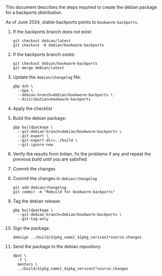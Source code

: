 This document describes the steps required to create the
debian package for a backports distribution.

As of June 2024, stable-backports points to `bookworm-backports`.

1. If the backports branch does not exist:
   ```
   git checkout debian/latest
   git checkout -b debian/bookworm-backports
   ```
1. If the backports branch exists:
   ```
   git checkout debian/bookworm-backports
   git merge debian/latest
   ```

1. Update the `debian/changelog` file:
   ```
   gbp dch \
     --bpo \
     --debian-branch=debian/bookworm-backports \
     --distribution=bookworm-backports
   ```
1. Apply the checklist
1. Build the debian package:
   ```
   gbp buildpackage \
     --git-debian-branch=debian/bookworm-backports \
     --git-export \
     --git-export-dir=../build \
     --git-ignore-new
   ```
1. Verify the results from lintian, fix the problems if any and repeat the 
previous build until you are satisfied
1. Commit the changes
1. Commit the changes in `debian/changelog`
   ```
   git add debian/changelog
   git commit -m "Rebuild for bookworm-backports"
   ```
1. Tag the debian release:
   ```
   gbp buildpackage \
     --git-debian-branch=debian/bookworm-backports \
     --git-tag-only
   ```
1. Sign the package:
   ```
   debsign ../build/${pkg_name}_${pkg_version}*source.changes
   ```
1. Send the package to the debian repository:
   ```
   dput \
     -f \
     mentors \
     ../build/${pkg_name}_${pkg_version}*source.changes
   ```
